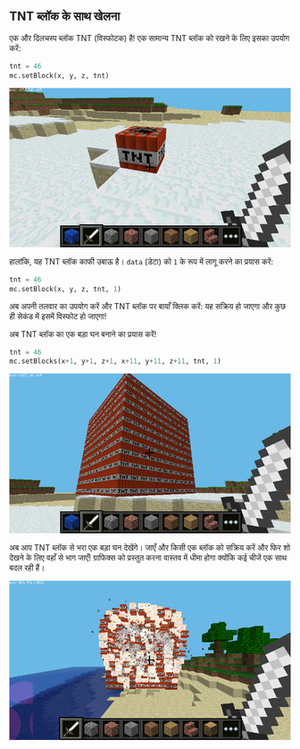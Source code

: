 ## TNT ब्लॉक के साथ खेलना

एक और दिलचस्प ब्लॉक TNT (विस्फोटक) है! एक सामान्य TNT ब्लॉक को रखने के लिए इसका उपयोग करें:

```python
tnt = 46
mc.setBlock(x, y, z, tnt)
```

![](images/mcpi-tnt.png)

हालांकि, यह TNT ब्लॉक काफी उबाऊ है। `data` (डेटा) को `1` के रूप में लागू करने का प्रयास करें:

```python
tnt = 46
mc.setBlock(x, y, z, tnt, 1)
```

अब अपनी तलवार का उपयोग करें और TNT ब्लॉक पर बायाँ क्लिक करें: यह सक्रिय हो जाएगा और कुछ ही सेकंड में इसमें विस्फोट हो जाएगा!

अब TNT ब्लॉक का एक बड़ा घन बनाने का प्रयास करें!

```python
tnt = 46
mc.setBlocks(x+1, y+1, z+1, x+11, y+11, z+11, tnt, 1)
```

![](images/mcpi-tnt-blocks.png)

अब आप TNT ब्लॉक से भरा एक बड़ा घन देखेंगे। जाएँ और किसी एक ब्लॉक को सक्रिय करें और फिर शो देखने के लिए वहाँ से भाग जाएँ! ग्राफिक्स को प्रस्तुत करना वास्तव में धीमा होगा क्योंकि कई चीजें एक साथ बदल रही हैं।

![](images/mcpi-tnt-explode.png)